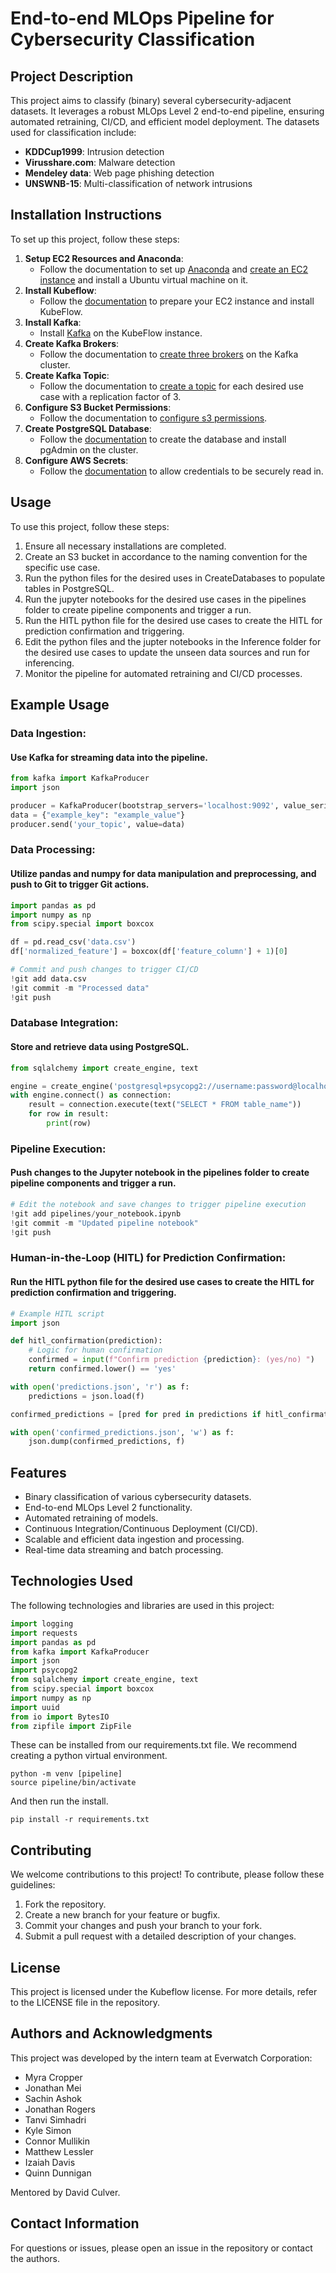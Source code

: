 # End-to-end MLOps Pipeline for Cybersecurity Classification

## Project Description
This project aims to classify (binary) several cybersecurity-adjacent datasets. It leverages a robust MLOps Level 2 end-to-end pipeline, ensuring automated retraining, CI/CD, and efficient model deployment. The datasets used for classification include:
- **KDDCup1999**: Intrusion detection
- **Virusshare.com**: Malware detection
- **Mendeley data**: Web page phishing detection
- **UNSWNB-15**: Multi-classification of network intrusions

## Installation Instructions
To set up this project, follow these steps:

1. **Setup EC2 Resources and Anaconda**:
   - Follow the documentation to set up [Anaconda](https://github.com/tsimhadri-ews/internproject/tree/main/Documentation/EC2_and_Anaconda) and [create an EC2 instance](https://github.com/tsimhadri-ews/internproject/tree/main/Documentation/EC2_and_Anaconda) and install a Ubuntu virtual machine on it.
2. **Install Kubeflow**:
   - Follow the [documentation](https://github.com/tsimhadri-ews/internproject/blob/main/Documentation/Kubeflow/Kubernetes%20and%20Kubeflow%20-%20Setup.pdf) to prepare your EC2 instance and install KubeFlow.
3. **Install Kafka**:
   - Install [Kafka](https://github.com/tsimhadri-ews/internproject/blob/main/Documentation/Kafka/Kafka%20Workflow_%20Installing%20Kafka%20on%20Ubuntu%2022.pdf) on the KubeFlow instance.
3. **Create Kafka Brokers**:
   - Follow the documentation to [create three brokers](https://github.com/tsimhadri-ews/internproject/tree/main/Documentation/Kafka) on the Kafka cluster.
4. **Create Kafka Topic**:
   - Follow the documentation to [create a topic](https://github.com/tsimhadri-ews/internproject/tree/main/Documentation/Kafkal) for each desired use case with a replication factor of 3.
5. **Configure S3 Bucket Permissions**:
   - Follow the documentation to [configure s3 permissions](https://github.com/tsimhadri-ews/internproject/blob/main/Documentation/S3/S3%20-%20Set%20up%20permissions.pdf).
6. **Create PostgreSQL Database**:
   - Follow the [documentation](https://github.com/tsimhadri-ews/internproject/blob/main/Documentation/Database/Database%20-%20Setting%20up%20a%20Database.pdf) to create the database and install pgAdmin on the cluster.
7. **Configure AWS Secrets**:
   - Follow the [documentation](https://github.com/tsimhadri-ews/internproject/blob/main/Documentation/AWS/AWS%20Secrets%20-%20Read%20in%20Credentials%20Securely.pdf) to allow credentials to be securely read in.

## Usage
To use this project, follow these steps:

1. Ensure all necessary installations are completed.
2. Create an S3 bucket in accordance to the naming convention for the specific use case.
3. Run the python files for the desired uses in CreateDatabases to populate tables in PostgreSQL.
4. Run the jupyter notebooks for the desired use cases in the pipelines folder to create pipeline components and trigger a run.
5. Run the HITL python file for the desired use cases to create the HITL for prediction confirmation and triggering.
6. Edit the python files and the jupter notebooks in the Inference folder for the desired use cases to update the unseen data sources and run for inferencing.
7. Monitor the pipeline for automated retraining and CI/CD processes.

## Example Usage

### Data Ingestion:

#### Use Kafka for streaming data into the pipeline.

```python
from kafka import KafkaProducer
import json

producer = KafkaProducer(bootstrap_servers='localhost:9092', value_serializer=lambda v: json.dumps(v).encode('utf-8'))
data = {"example_key": "example_value"}
producer.send('your_topic', value=data)
```

### Data Processing:
#### Utilize pandas and numpy for data manipulation and preprocessing, and push to Git to trigger Git actions.
```python
import pandas as pd
import numpy as np
from scipy.special import boxcox

df = pd.read_csv('data.csv')
df['normalized_feature'] = boxcox(df['feature_column'] + 1)[0]

# Commit and push changes to trigger CI/CD
!git add data.csv
!git commit -m "Processed data"
!git push
```
### Database Integration:
#### Store and retrieve data using PostgreSQL.
```python
from sqlalchemy import create_engine, text

engine = create_engine('postgresql+psycopg2://username:password@localhost:5432/database_name')
with engine.connect() as connection:
    result = connection.execute(text("SELECT * FROM table_name"))
    for row in result:
        print(row)
```
### Pipeline Execution:
#### Push changes to the Jupyter notebook in the pipelines folder to create pipeline components and trigger a run.
```python
# Edit the notebook and save changes to trigger pipeline execution
!git add pipelines/your_notebook.ipynb
!git commit -m "Updated pipeline notebook"
!git push
```
### Human-in-the-Loop (HITL) for Prediction Confirmation:
#### Run the HITL python file for the desired use cases to create the HITL for prediction confirmation and triggering.
```python
# Example HITL script
import json

def hitl_confirmation(prediction):
    # Logic for human confirmation
    confirmed = input(f"Confirm prediction {prediction}: (yes/no) ")
    return confirmed.lower() == 'yes'

with open('predictions.json', 'r') as f:
    predictions = json.load(f)

confirmed_predictions = [pred for pred in predictions if hitl_confirmation(pred)]

with open('confirmed_predictions.json', 'w') as f:
    json.dump(confirmed_predictions, f)
```

## Features
- Binary classification of various cybersecurity datasets.
- End-to-end MLOps Level 2 functionality.
- Automated retraining of models.
- Continuous Integration/Continuous Deployment (CI/CD).
- Scalable and efficient data ingestion and processing.
- Real-time data streaming and batch processing.

## Technologies Used
The following technologies and libraries are used in this project:
```python
import logging
import requests
import pandas as pd
from kafka import KafkaProducer
import json
import psycopg2
from sqlalchemy import create_engine, text
from scipy.special import boxcox
import numpy as np
import uuid
from io import BytesIO
from zipfile import ZipFile
```
These can be installed from our requirements.txt file.
We recommend creating a python virtual environment.
```
python -m venv [pipeline]
source pipeline/bin/activate
```
And then run the install. 
```
pip install -r requirements.txt
```




## Contributing
We welcome contributions to this project! To contribute, please follow these guidelines:

1. Fork the repository.
2. Create a new branch for your feature or bugfix.
3. Commit your changes and push your branch to your fork.
4. Submit a pull request with a detailed description of your changes.

## License
This project is licensed under the Kubeflow license. For more details, refer to the LICENSE file in the repository.

## Authors and Acknowledgments
This project was developed by the intern team at Everwatch Corporation:

- Myra Cropper
- Jonathan Mei
- Sachin Ashok
- Jonathan Rogers
- Tanvi Simhadri
- Kyle Simon
- Connor Mullikin
- Matthew Lessler
- Izaiah Davis
- Quinn Dunnigan

Mentored by David Culver.

## Contact Information
For questions or issues, please open an issue in the repository or contact the authors.
